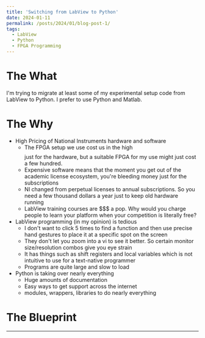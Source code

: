 ```yaml
---
title: 'Switching from LabView to Python'
date: 2024-01-11
permalink: /posts/2024/01/blog-post-1/
tags:
  - LabView
  - Python
  - FPGA Programming
---
```



The What
======
I'm trying to migrate at least some of my experimental setup code from LabView to Python. 
I prefer to use Python and Matlab.


The Why
======
* High Pricing of National Instruments hardware and software
  * The FPGA setup we use cost us in the high $$$$ just for the hardware, but a suitable FPGA for my use might just cost a few hundred.
  * Expensive software means that the moment you get out of the academic license ecosystem, you're bleeding money just for the subscriptions
  * NI changed from perpetual licenses to annual subscriptions. So you need a few thousand dollars a year just to keep old hardware running
  * LabView training courses are $$$ a pop. Why would you charge people to learn your platform when your competition is literally free?
* LabView programming (in my opinion) is tedious
  * I don't want to click 5 times to find a function and then use precise hand gestures to place it at a specific spot on the screen
  * They don't let you zoom into a vi to see it better. So certain monitor size/resolution combos give you eye strain
  * It has things such as shift registers and local variables which is not intuitive to use for a text-native programmer
  * Programs are quite large and slow to load
* Python is taking over nearly everything
  * Huge amounts of documentation
  * Easy ways to get support across the internet
  * modules, wrappers, libraries to do nearly everything

The Blueprint
======


------

